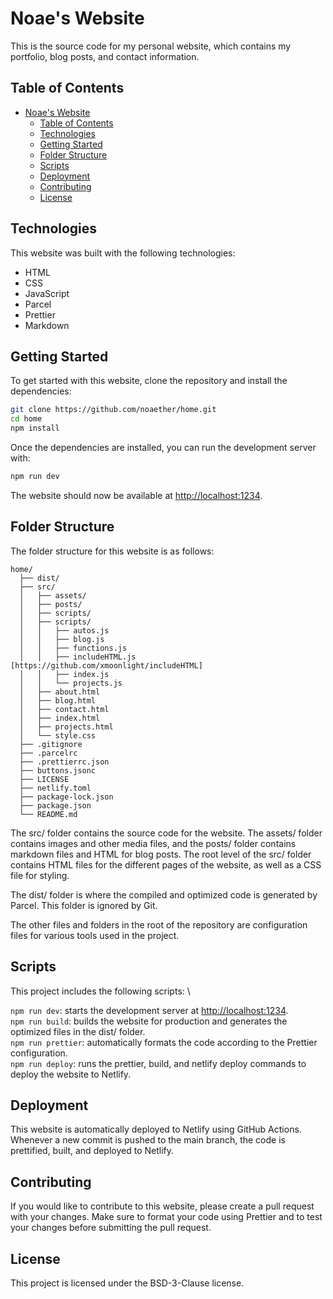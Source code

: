 # Noae's Website

This is the source code for my personal website, which contains my portfolio, blog posts, and contact information.

## Table of Contents

- [Noae's Website](#noaes-website)
  - [Table of Contents](#table-of-contents)
  - [Technologies](#technologies)
  - [Getting Started](#getting-started)
  - [Folder Structure](#folder-structure)
  - [Scripts](#scripts)
  - [Deployment](#deployment)
  - [Contributing](#contributing)
  - [License](#license)

## Technologies

This website was built with the following technologies:

- HTML
- CSS
- JavaScript
- Parcel
- Prettier
- Markdown

## Getting Started

To get started with this website, clone the repository and install the dependencies:

```bash
git clone https://github.com/noaether/home.git
cd home
npm install
```

Once the dependencies are installed, you can run the development server with:

```bash
npm run dev
```

The website should now be available at <http://localhost:1234>.

## Folder Structure

The folder structure for this website is as follows:

```gottem
home/
  ├── dist/
  ├── src/
  │   ├── assets/
  │   ├── posts/
  │   ├── scripts/
  │   ├── scripts/
  │   │   ├── autos.js
  │   │   ├── blog.js
  │   │   ├── functions.js
  │   │   ├── includeHTML.js [https://github.com/xmoonlight/includeHTML]
  │   │   ├── index.js
  │   │   └── projects.js
  │   ├── about.html
  │   ├── blog.html
  │   ├── contact.html
  │   ├── index.html
  │   ├── projects.html
  │   └── style.css
  ├── .gitignore
  ├── .parcelrc
  ├── .prettierrc.json
  ├── buttons.jsonc
  ├── LICENSE
  ├── netlify.toml
  ├── package-lock.json
  ├── package.json
  └── README.md
```

The src/ folder contains the source code for the website. The assets/ folder contains images and other media files, and the posts/ folder contains markdown files and HTML for blog posts. The root level of the src/ folder contains HTML files for the different pages of the website, as well as a CSS file for styling.

The dist/ folder is where the compiled and optimized code is generated by Parcel. This folder is ignored by Git.

The other files and folders in the root of the repository are configuration files for various tools used in the project.

## Scripts

This project includes the following scripts: \

`npm run dev`: starts the development server at <http://localhost:1234>. \
`npm run build`: builds the website for production and generates the optimized files in the dist/ folder. \
`npm run prettier`: automatically formats the code according to the Prettier configuration. \
`npm run deploy`: runs the prettier, build, and netlify deploy commands to deploy the website to Netlify.

## Deployment

This website is automatically deployed to Netlify using GitHub Actions. Whenever a new commit is pushed to the main branch, the code is prettified, built, and deployed to Netlify.

## Contributing

If you would like to contribute to this website, please create a pull request with your changes. Make sure to format your code using Prettier and to test your changes before submitting the pull request.

## License

This project is licensed under the BSD-3-Clause license.

